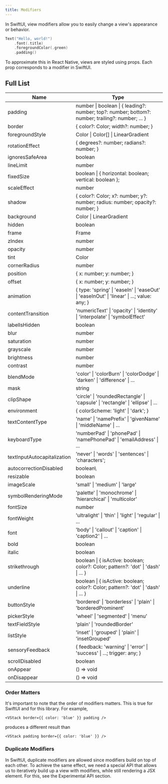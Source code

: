 ```yaml
---
title: Modifiers
---
```


In SwiftUI, view modifiers allow you to easily change a view's appearance or behavior.

```swift
Text("Hello, world!")
    .font(.title)
    .foregroundColor(.green)
    .padding()
```

To approximate this in React Native, views are styled using props. Each prop corresponds to a modifier in SwiftUI.

## Full List

| Name                        | Type                                                                                             |
| --------------------------- | ------------------------------------------------------------------------------------------------ |
| padding                     | number \| boolean \| { leading?: number; top?: number; bottom?: number; trailing?: number; ... } |
| border                      | { color?: Color; width?: number; }                                                               |
| foregroundStyle             | Color \| Color[] \| LinearGradient                                                               |
| rotationEffect              | { degrees?: number; radians?: number; }                                                          |
| ignoresSafeArea             | boolean                                                                                          |
| lineLimit                   | number                                                                                           |
| fixedSize                   | boolean \| { horizontal: boolean; vertical: boolean };                                           |
| scaleEffect                 | number                                                                                           |
| shadow                      | { color?: Color; x?: number; y?: number; radius: number; opacity?: number; }                     |
| background                  | Color \| LinearGradient                                                                          |
| hidden                      | boolean                                                                                          |
| frame                       | Frame                                                                                            |
| zIndex                      | number                                                                                           |
| opacity                     | number                                                                                           |
| tint                        | Color                                                                                            |
| cornerRadius                | number                                                                                           |
| position                    | { x: number; y: number; }                                                                        |
| offset                      | { x: number; y: number; }                                                                        |
| animation                   | { type: 'spring' \| 'easeIn' \| 'easeOut' \| 'easeInOut' \| 'linear' \| ...; value: any; }       |
| contentTransition           | 'numericText' \| 'opacity' \| 'identity' \| 'interpolate' \| 'symbolEffect'                      |
| labelIsHidden               | boolean                                                                                          |
| blur                        | number                                                                                           |
| saturation                  | number                                                                                           |
| grayscale                   | number                                                                                           |
| brightness                  | number                                                                                           |
| contrast                    | number                                                                                           |
| blendMode                   | 'color' \| 'colorBurn' \| 'colorDodge' \| 'darken' \| 'difference' \| ...                        |
| mask                        | string                                                                                           |
| clipShape                   | 'circle' \| 'roundedRectangle' \| 'capsule' \| 'rectangle' \| 'ellipse' \| ...                   |
| environment                 | { colorScheme: 'light' \| 'dark'; }                                                              |
| textContentType             | 'name' \| 'namePrefix' \| 'givenName' \| 'middleName' \| ...                                     |
| keyboardType                | 'numberPad' \| 'phonePad' \| 'namePhonePad' \| 'emailAddress' \| ...                             |
| textInputAutocapitalization | 'never' \| 'words' \| 'sentences' \| 'characters';                                               |
| autocorrectionDisabled      | boolean\                                                                                         |
| resizable                   | boolean                                                                                          |
| imageScale                  | 'small' \| 'medium' \| 'large'                                                                   |
| symbolRenderingMode         | 'palette' \| 'monochrome' \| 'hierarchical' \| 'multicolor'                                      |
| fontSize                    | number                                                                                           |
| fontWeight                  | 'ultralight' \| 'thin' \| 'light' \| 'regular' \| ...                                            |
| font                        | 'body' \| 'callout' \| 'caption' \| 'caption2' \| ...                                            |
| bold                        | boolean                                                                                          |
| italic                      | boolean                                                                                          |
| strikethrough               | boolean \| { isActive: boolean; color?: Color; pattern?: 'dot' \| 'dash' \| ... }                |
| underline                   | boolean \| { isActive: boolean; color?: Color; pattern?: 'dot' \| 'dash' \| ... }                |
| buttonStyle                 | 'bordered' \| 'borderless' \| 'plain' \| 'borderedProminent'                                     |
| pickerStyle                 | 'wheel' \| 'segmented' \| 'menu'                                                                 |
| textFieldStyle              | 'plain' \| 'roundedBorder'                                                                       |
| listStyle                   | 'inset' \| 'grouped' \| 'plain' \| 'insetGrouped'                                                |
| sensoryFeedback             | { feedback: 'warning' \| 'error' \| 'success' \| ...; trigger: any; }                            |
| scrollDisabled              | boolean                                                                                          |
| onAppear                    | () => void                                                                                       |
| onDisappear                 | () => void                                                                                       |

### Order Matters

It's important to note that the order of modifiers matters. This is true for SwiftUI and for this library. For example,

```tsx
<VStack border={{ color: 'blue' }} padding />
```

produces a different result than

```tsx
<VStack padding border={{ color: 'blue' }} />
```

### Duplicate Modifiers

In SwiftUI, duplicate modifiers are allowed since modifiers build on top of each other. To achieve the same effect, we need a special API that allows us to iteratively build up a view with modifiers, while still rendering a JSX element. For this, see the Experimental API section.
